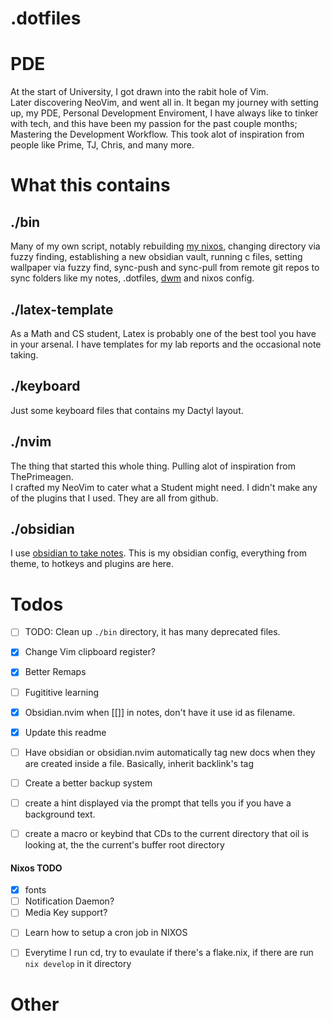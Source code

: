 # .dotfiles

# PDE
At the start of University, I got drawn into the rabit hole of Vim.<br>
Later discovering NeoVim, and went all in. It began my journey with setting up, 
my PDE, Personal Development Enviroment, I have always like to tinker with tech,
and this have been my passion for the past couple months; Mastering the Development
Workflow. This took alot of inspiration from people like Prime, TJ, Chris, and many more.

# What this contains

## ./bin
Many of my own script, notably rebuilding [my nixos](https://github.com/DHSYan/nixos), changing directory via
fuzzy finding, establishing a new obsidian vault, running c files, 
setting wallpaper via fuzzy find, sync-push and sync-pull from remote git 
repos to sync folders like my notes, .dotfiles, [dwm](https://github.com/DHSYan/dwm) and nixos config.


## ./latex-template
As a Math and CS student, Latex is probably one of the best tool you have in
your arsenal. I have templates for my lab reports and the occasional note 
taking.

## ./keyboard
Just some keyboard files that contains my Dactyl layout.

## ./nvim
The thing that started this whole thing.
Pulling alot of inspiration from ThePrimeagen. <br>
I crafted my NeoVim to cater what a Student might need. 
I didn't make any of the plugins that I used. They are all from github.

## ./obsidian
I use [obsidian to take notes](https://youtu.be/aIoEQC7w_UI?si=Eg_a7PG9J46pzIcw). 
This is my obsidian config, everything from theme, to hotkeys and plugins are 
here.


# Todos
- [ ] TODO: Clean up `./bin` directory, it has many deprecated files.
- [x] Change Vim clipboard register?
- [x] Better Remaps
- [ ] Fugititive learning
- [x] Obsidian.nvim when [[]] in notes, don't have it use id as filename.
- [x] Update this readme
- [ ] Have obsidian or obsidian.nvim automatically tag new docs when they are 
      created inside a file. Basically, inherit backlink's tag
- [ ] Create a better backup system

- [ ] create a hint displayed via the prompt that tells you if you have a 
background text.
- [ ] create a macro or keybind that CDs to the current directory that oil is looking at, the 
     the current's buffer root directory

<!-- #### DWM TODO -->
<!-- - [x] better dwm bar or rice dwm in general? -->
<!-- - [x] make window manager rules for wezterm, google browser. -->
<!-- - [ ] Screen Lock? -->

#### Nixos TODO
- [x] fonts
- [ ] Notification Daemon?
- [ ] Media Key support?
<!-- - [ ] How to configure multiple screen with startx? -->
- [ ] Learn how to setup a cron job in NIXOS
- [ ] Everytime I run cd, try to evaulate if there's a flake.nix, if there are run 
`nix develop` in it directory


# Other

